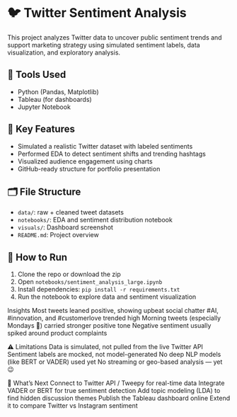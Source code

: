 # 🐦 Twitter Sentiment Analysis

This project analyzes Twitter data to uncover public sentiment trends and support marketing strategy using simulated sentiment labels, data visualization, and exploratory analysis.

## 🧰 Tools Used
- Python (Pandas, Matplotlib)
- Tableau (for dashboards)
- Jupyter Notebook

## 📌 Key Features
- Simulated a realistic Twitter dataset with labeled sentiments
- Performed EDA to detect sentiment shifts and trending hashtags
- Visualized audience engagement using charts
- GitHub-ready structure for portfolio presentation

## 🗂️ File Structure
- `data/`: raw + cleaned tweet datasets
- `notebooks/`: EDA and sentiment distribution notebook
- `visuals/`: Dashboard screenshot
- `README.md`: Project overview

## 🚀 How to Run
1. Clone the repo or download the zip
2. Open `notebooks/sentiment_analysis_large.ipynb`
3. Install dependencies: `pip install -r requirements.txt`
4. Run the notebook to explore data and sentiment visualization

Insights
Most tweets leaned positive, showing upbeat social chatter
#AI, #innovation, and #customerlove trended high
Morning tweets (especially Mondays 👀) carried stronger positive tone
Negative sentiment usually spiked around product complaints

⚠️ Limitations
Data is simulated, not pulled from the live Twitter API
Sentiment labels are mocked, not model-generated
No deep NLP models (like BERT or VADER) used yet
No streaming or geo-based analysis — yet 😉

🌱 What’s Next
Connect to Twitter API / Tweepy for real-time data
Integrate VADER or BERT for true sentiment detection
Add topic modeling (LDA) to find hidden discussion themes
Publish the Tableau dashboard online
Extend it to compare Twitter vs Instagram sentiment
